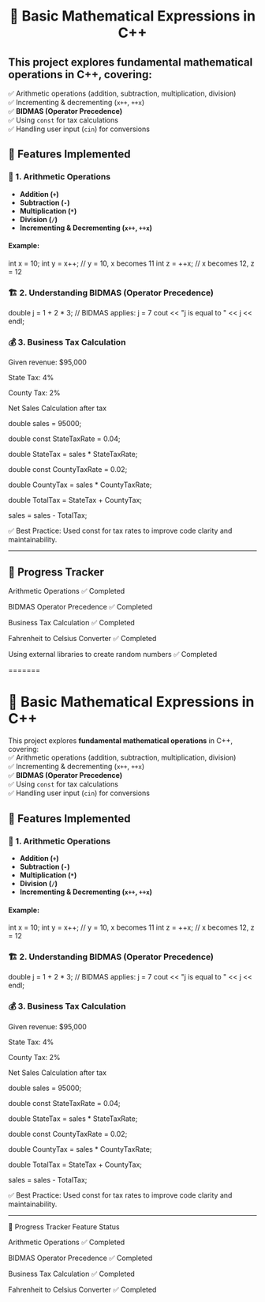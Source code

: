 <h1 align = "center"> 🧮 Basic Mathematical Expressions in C++ </h1>

## This project explores **fundamental mathematical operations** in C++, covering:  

✅ Arithmetic operations (addition, subtraction, multiplication, division)  
✅ Incrementing & decrementing (`x++`, `++x`)  
✅ **BIDMAS (Operator Precedence)**  
✅ Using `const` for tax calculations  
✅ Handling user input (`cin`) for conversions 

## 🚀 Features Implemented  

### 🔢 1. Arithmetic Operations  
- **Addition (`+`)**  
- **Subtraction (`-`)**  
- **Multiplication (`*`)**  
- **Division (`/`)**  
- **Incrementing & Decrementing (`x++`, `++x`)**  

#### Example:  

int x = 10;
int y = x++; // y = 10, x becomes 11
int z = ++x; // x becomes 12, z = 12

### 🏗 2. Understanding BIDMAS (Operator Precedence)
double j = 1 + 2 * 3; // BIDMAS applies: j = 7
cout << "j is equal to " << j << endl;

### 💰 3. Business Tax Calculation
Given revenue: $95,000

State Tax: 4%

County Tax: 2%

Net Sales Calculation after tax


double sales = 95000;


double const StateTaxRate = 0.04;

double StateTax = sales * StateTaxRate;


double const CountyTaxRate = 0.02;

double CountyTax = sales * CountyTaxRate;


double TotalTax = StateTax + CountyTax;


sales = sales - TotalTax;

✅ Best Practice: Used const for tax rates to improve code clarity and maintainability.

----

## 🏁 Progress Tracker

Arithmetic Operations	✅ Completed

BIDMAS Operator Precedence	✅ Completed

Business Tax Calculation	✅ Completed

Fahrenheit to Celsius Converter	✅ Completed

Using external libraries to create random numbers	✅ Completed

=======
# 🧮 Basic Mathematical Expressions in C++

This project explores **fundamental mathematical operations** in C++, covering:  
✅ Arithmetic operations (addition, subtraction, multiplication, division)  
✅ Incrementing & decrementing (`x++`, `++x`)  
✅ **BIDMAS (Operator Precedence)**  
✅ Using `const` for tax calculations  
✅ Handling user input (`cin`) for conversions 

## 🚀 Features Implemented  

### 🔢 1. Arithmetic Operations  
- **Addition (`+`)**  
- **Subtraction (`-`)**  
- **Multiplication (`*`)**  
- **Division (`/`)**  
- **Incrementing & Decrementing (`x++`, `++x`)**  

#### Example:  

int x = 10;
int y = x++; // y = 10, x becomes 11
int z = ++x; // x becomes 12, z = 12

### 🏗 2. Understanding BIDMAS (Operator Precedence)
double j = 1 + 2 * 3; // BIDMAS applies: j = 7
cout << "j is equal to " << j << endl;

### 💰 3. Business Tax Calculation
Given revenue: $95,000

State Tax: 4%

County Tax: 2%

Net Sales Calculation after tax

double sales = 95000;

double const StateTaxRate = 0.04;

double StateTax = sales * StateTaxRate;

double const CountyTaxRate = 0.02;

double CountyTax = sales * CountyTaxRate;

double TotalTax = StateTax + CountyTax;

sales = sales - TotalTax;

✅ Best Practice: Used const for tax rates to improve code clarity and maintainability.

----

🏁 Progress Tracker
Feature	Status

Arithmetic Operations	✅ Completed

BIDMAS Operator Precedence	✅ Completed

Business Tax Calculation	✅ Completed

Fahrenheit to Celsius Converter	✅ Completed
